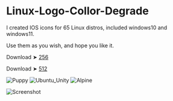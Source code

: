 # Linux-Logo-Collor-Degrade

I created IOS icons for 65 Linux distros, included windows10 and windows11.

Use them as you wish, and hope you like it.

Download ➤ [256](https://minhaskamal.github.io/DownGit/#/home?url=https://github.com/chris1111/Linux-Logo-Collor-Degrade/tree/main/256)

Download ➤ [512](https://minhaskamal.github.io/DownGit/#/home?url=https://github.com/chris1111/Linux-Logo-Collor-Degrade/tree/main/512)

![Puppy](https://github.com/chris1111/Linux-Logo-Collor-Degrade/assets/6248794/2ac7432f-e2a0-41ff-8d12-12ac455b14f7) ![Ubuntu_Unity](https://github.com/chris1111/Linux-Logo-Collor-Degrade/assets/6248794/c3665a31-9bca-4fb6-a804-bca8846524d4) ![Alpine](https://github.com/chris1111/Linux-Logo-Collor-Degrade/assets/6248794/ba3bf763-b698-4b45-b408-d41fb6b0a749)


![Screenshot](https://github.com/chris1111/Linux-Logo-Collor-Degrade/assets/6248794/f4374e76-c816-41e3-bca6-c2914f923f00)
